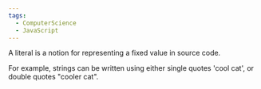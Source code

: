 ```yaml
---
tags:
  - ComputerScience
  - JavaScript
---
```

A literal is a notion for representing a fixed value in source code.

For example, strings can be written using either single quotes 'cool cat', or double quotes "cooler cat".

